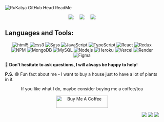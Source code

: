 <img src="https://res.cloudinary.com/dwqjxatlu/image/upload/v1711467352/Desktop_-_4_umfwy5.jpg" alt="RuKatya GitHub Head ReadMe"/>
<p align="center">
   <a href="mailto:katyafox93@gmail.com?subject=Hi%20Katya!"><img src="https://img.shields.io/badge/gmail-%23D14836.svg?&style=for-the-badge&logo=gmail&logoColor=white" /></a>&nbsp;&nbsp;&nbsp;&nbsp;
  <a href="https://www.facebook.com/KatyaFox/"><img src="https://img.shields.io/badge/facebook-%233B5998.svg?&style=for-the-badge&logo=facebook&logoColor=white" /></a>&nbsp;&nbsp;&nbsp;&nbsp;
  <a href="https://www.linkedin.com/in/katya-rukosuev/"><img src="https://img.shields.io/badge/linkedin-%230077B5.svg?&style=for-the-badge&logo=linkedin&logoColor=white" /></a>
</p>

## **Languages and Tools:**  
<p align="center">
   <img alt="html5" src="https://img.shields.io/badge/-HTML5-E34F26?style=for-the-badge&logo=html5&logoColor=white" />
   <img alt="css3" src="https://img.shields.io/badge/-CSS-1572B6?style=for-the-badge&logo=css3&logoColor=white" />
   <img alt="Sass" src="https://img.shields.io/badge/-Sass-CC6699?style=for-the-badge&logo=sass&logoColor=white" />
   <img alt="JavaScript" src="https://img.shields.io/badge/-JavaScript-F7DF1E?style=for-the-badge&logo=javascript&logoColor=black" />
   <img alt="TypeScript" src="https://img.shields.io/badge/-TypeScript-007ACC?style=for-the-badge&logo=typescript&logoColor=white" />
   <img alt="React" src="https://img.shields.io/badge/-React-45b8d8?style=for-the-badge&logo=react&logoColor=white" />
   <img alt="Redux" src="https://img.shields.io/badge/-Redux-764ABC?style=for-the-badge&logo=redux&logoColor=white" />
   <img alt="NPM" src="https://img.shields.io/badge/-NPM-CB3837?style=for-the-badge&logo=npm&logoColor=white" />
   <img alt="MongoDB" src="https://img.shields.io/badge/-MongoDB-13aa52?style=for-the-badge&logo=mongodb&logoColor=white" />
   <img alt="MySQL" src="https://img.shields.io/badge/-MySql-4479A1?style=for-the-badge&logo=mysql&logoColor=white" />
   <img alt="Nodejs" src="https://img.shields.io/badge/-Nodejs-43853d?style=for-the-badge&logo=Node.js&logoColor=white" />
   <img alt="Heroku" src="https://img.shields.io/badge/-Heroku-430098?style=for-the-badge&logo=heroku&logoColor=white" />
   <img alt="Vercel" src="https://img.shields.io/badge/-Vercel-000000?style=for-the-badge&logo=vercel&logoColor=white" />
   <img alt="Render" src="https://img.shields.io/badge/-Render-46E3B7?style=for-the-badge&logo=render&logoColor=white" />
   <img alt="Figma" src="https://img.shields.io/badge/-Figma-F24E1E?style=for-the-badge&logo=figma&logoColor=white" />   
</p>

:email: **Don't hesitate to ask questions, I will always be happy to help!**

**P.S.** 😄 Fun fact about me  - I want to buy a house just to have a lot of plants in it.


<p align="center">
   If you like what I do, maybe consider buying me a coffee/tea
</p>
<p align="center">
  <a href="https://ko-fi.com/katyaru" target="_blank" rel="noreferrer nofollow">
      <img src="https://cdn.buymeacoffee.com/buttons/default-red.png" alt="Buy Me A Coffee" height="40" width="170" >
    </a>
</p>

<p align="right">
   <a href=""><img src="https://komarev.com/ghpvc/?username=RuKatya&style=flat-square&label=Views&color=blueviolet"/></a>
   <a href=""><img src="https://badges.pufler.dev/repos/RuKatya?color=black&logo=github"/></a>
   <a href=""><img src="https://badges.pufler.dev/visits/RuKatya/RuKatya?color=blue"/></a>
</p>

